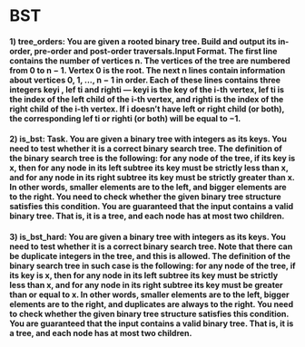 # BST

#### 1) tree_orders: You are given a rooted binary tree. Build and output its in-order, pre-order and post-order traversals.Input Format. The first line contains the number of vertices n. The vertices of the tree are numbered from 0 to n − 1. Vertex 0 is the root. The next n lines contain information about vertices 0, 1, ..., n − 1 in order. Each of these lines contains three integers keyi , lef ti and righti — keyi is the key of the i-th vertex, lef ti is the index of the left child of the i-th vertex, and righti is the index of the right child of the i-th vertex. If i doesn’t have left or right child (or both), the corresponding lef ti or righti (or both) will be equal to −1.

#### 2) is_bst: Task. You are given a binary tree with integers as its keys. You need to test whether it is a correct binary search tree. The definition of the binary search tree is the following: for any node of the tree, if its key is x, then for any node in its left subtree its key must be strictly less than x, and for any node in its right subtree its key must be strictly greater than x. In other words, smaller elements are to the left, and bigger elements are to the right. You need to check whether the given binary tree structure satisfies this condition. You are guaranteed that the input contains a valid binary tree. That is, it is a tree, and each node has at most two children.

#### 3) is_bst_hard: You are given a binary tree with integers as its keys. You need to test whether it is a correct binary search tree. Note that there can be duplicate integers in the tree, and this is allowed. The definition of the binary search tree in such case is the following: for any node of the tree, if its key is x, then for any node in its left subtree its key must be strictly less than x, and for any node in its right subtree its key must be greater than or equal to x. In other words, smaller elements are to the left, bigger elements are to the right, and duplicates are always to the right. You need to check whether the given binary tree structure satisfies this condition. You are guaranteed that the input contains a valid binary tree. That is, it is a tree, and each node has at most two children.



